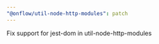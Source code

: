 ```yaml
---
"@onflow/util-node-http-modules": patch
---
```


Fix support for jest-dom in util-node-http-modules
